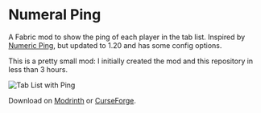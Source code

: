 # Numeral Ping

A Fabric mod to show the ping of each player in the tab list. Inspired by [Numeric Ping](https://www.curseforge.com/minecraft/mc-mods/numericping), but updated to 1.20 and has some config options.

This is a pretty small mod: I initially created the mod and this repository in less than 3 hours.

![Tab List with Ping](https://user-images.githubusercontent.com/57493648/147222964-0fca6dbd-644f-4ade-853a-ef55ab658637.png)

Download on [Modrinth](https://modrinth.com/mod/numeral-ping) or [CurseForge](https://www.curseforge.com/minecraft/mc-mods/numeral-ping).
